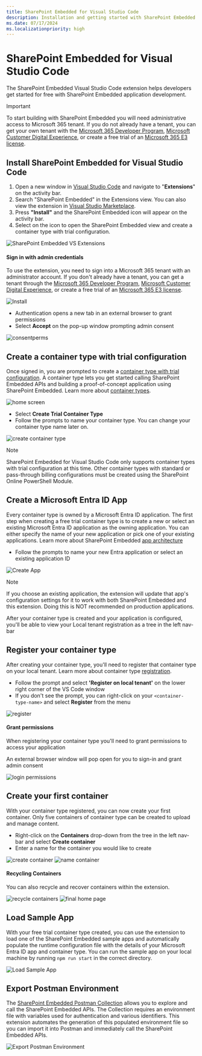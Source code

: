 ```yaml
---
title: SharePoint Embedded for Visual Studio Code
description: Installation and getting started with SharePoint Embedded for Visual Studio Code
ms.date: 07/17/2024
ms.localizationpriority: high
---
```


# SharePoint Embedded for Visual Studio Code

The SharePoint Embedded Visual Studio Code extension helps developers get started for free with SharePoint Embedded application development. 

> [!IMPORTANT]
> To start building with SharePoint Embedded you will need administrative access to Microsoft 365 tenant.
> If you do not already have a tenant, you can get your own tenant with the [Microsoft 365 Developer Program](https://developer.microsoft.com/microsoft-365/dev-program), [Microsoft Customer Digital Experience](https://cdx.transform.microsoft.com/), or create a free trial of an [Microsoft 365 E3 license](https://www.microsoft.com/en-us/microsoft-365/enterprise/microsoft365-plans-and-pricing).


## Install SharePoint Embedded for Visual Studio Code

1. Open a new window in [Visual Studio Code](https://code.visualstudio.com/) and navigate to "**Extensions**" on the activity bar.
1. Search "SharePoint Embedded" in the Extensions view. You can also view the extension in [Visual Studio Marketplace](https://marketplace.visualstudio.com/items?itemName=SharepointEmbedded.ms-sharepoint-embedded-vscode-extension).
1. Press **"Install"** and the SharePoint Embedded icon will appear on the activity bar.
1. Select on the icon to open the SharePoint Embedded view and create a container type with trial configuration.

![SharePoint Embedded VS Extensions](../images/vsx-images/1downloadvsx.png)


#### Sign in with admin credentials

To use the extension, you need to sign into a Microsoft 365 tenant with an administrator account.
If you don't already have a tenant, you can get a tenant through the [Microsoft 365 Developer Program](https://developer.microsoft.com/microsoft-365/dev-program), [Microsoft Customer Digital Experience](https://cdx.transform.microsoft.com/), or create a free trial of an [Microsoft 365 E3 license](https://www.microsoft.com/en-us/microsoft-365/enterprise/microsoft365-plans-and-pricing).


![Install](../images/vsx-images/2vsx-signin.png)


* Authentication opens a new tab in an external browser to grant permissions
* Select **Accept** on the pop-up window prompting admin consent
 
 
![consentperms](../images/vsx-images/3vsx-grant-admin-consent.png)





## Create a container type with trial configuration

Once signed in,  you are prompted to create a [container type with trial configuration](../concepts/app-concepts/containertypes.md#trial-use). A container type lets you get started calling SharePoint Embedded APIs and building a proof-of-concept application using SharePoint Embedded. Learn more about [container types](../concepts/app-concepts/containertypes.md).

![home screen](../images/vsx-images/4vsx-home-screen.png)

* Select **Create Trial Container Type**
* Follow the prompts to name your container type. You can change your container type name later on.

![create container type](../images/vsx-images/5a-name-ct.png)

> [!NOTE]
> SharePoint Embedded for Visual Studio Code only supports container types with trial configuration at this time. Other container types with standard or pass-through billing configurations must be created using the SharePoint Online PowerShell Module.

## Create a Microsoft Entra ID App

Every container type is owned by a Microsoft Entra ID application. The first step when creating a free trial container type is to create a new or select an existing Microsoft Entra ID application as the owning application. You can either specify the name of your new application or pick one of your existing applications. Learn more about SharePoint Embedded [app architecture](../concepts/app-concepts/app-architecture.md)

* Follow the prompts to name your new Entra application or select an existing application ID

![Create App](../images/vsx-images/6aname-app.png)

> [!NOTE]
> If you choose an existing application, the extension will update that app's configuration settings for it to work with both SharePoint Embedded and this extension. Doing this is NOT recommended on production applications.


After your container type is created and your application is configured, you'll be able to view your Local tenant registration as a tree in the left nav-bar


## Register your container type

After creating your container type, you'll need to register that container type on your local tenant. Learn more about container type [registration](../concepts/app-concepts/register-api-documentation.md).

* Follow the prompt and select **'Register on local tenant'** on the lower right corner of the VS Code window
* If you don't see the prompt, you can right-click on your `<container-type-name>` and select **Register** from the menu

![register](../images/vsx-images/7aregister-ct.png)

#### Grant permissions

When registering your container type you'll need to grant permissions to access your application

<!-- ![register permissions](../images/vsx-images/8aopenconsentlink.png) -->

An external browser window will pop open for you to sign-in and grant admin consent

![login permissions](../images/vsx-images/9alogin-grant-permissions.png)

## Create your first container

With your container type registered, you can now create your first container. Only five containers of container type can be created to upload and manage content.

* Right-click on the **Containers** drop-down from the tree in the left nav-bar and select **Create container**
* Enter a name for the container you would like to create

![create container](../images/vsx-images/10acreate-container.png)
![name container](../images/vsx-images/11aname-first-cont.png)

#### Recycling Containers

You can also recycle and recover containers within the extension.

![recycle containers](../images/vsx-images/12arecycle-cont.png)
![final home page](../images/vsx-images/a-final-home-page.png)


## Load Sample App

With your free trial container type created, you can use the extension to load one of the SharePoint Embedded sample apps and automatically populate the runtime configuration file with the details of your Microsoft Entra ID app and container type. You can run the sample app on your local machine by running `npm run start` in the correct directory.

![Load Sample App](../images/vsx-images/vsxsa-c.png)

## Export Postman Environment

The [SharePoint Embedded Postman Collection](https://github.com/microsoft/SharePoint-Embedded-Samples/tree/main/Postman) allows you to explore and call the SharePoint Embedded APIs. The Collection requires an environment file with variables used for authentication and various identifiers. This extension automates the generation of this populated environment file so you can import it into Postman and immediately call the SharePoint Embedded APIs.

![Export Postman Environment](../images/vsx-images/postman-c.png)


